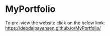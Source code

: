 # MyPortfolio
To pre-view the website click on the below limk:
https://debdaipayansen.github.io/MyPortfolio/
